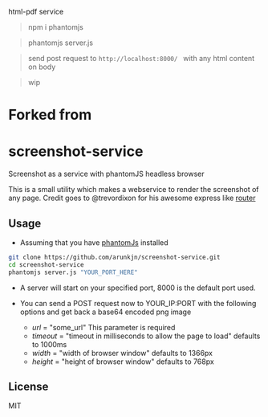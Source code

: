 html-pdf service


> npm i phantomjs

> phantomjs server.js

> send post request to `http://localhost:8000/ ` with any html content on body

> wip


Forked from
==================


screenshot-service
==================

Screenshot as a service with phantomJS headless browser

This is a small utility which makes a webservice to render the screenshot of any page.
Credit goes to @trevordixon for his awesome express like [router](https://gist.github.com/trevordixon/3061477)

Usage
--------------

- Assuming that you have [phantomJs](https://github.com/ariya/phantomjs) installed

```sh
git clone https://github.com/arunkjn/screenshot-service.git
cd screenshot-service
phantomjs server.js "YOUR_PORT_HERE"
```
- A server will start on your specified port, 8000 is the default port used.
- You can send a POST request now to YOUR_IP:PORT with the following options and get back a base64 encoded png image

    * *url* = "some_url" This parameter is required
    * *timeout* = "timeout in milliseconds to allow the page to load" defaults to 1000ms
    * *width* = "width of browser window" defaults to 1366px
    * *height* = "height of browser window" defaults to 768px


License
-

MIT
